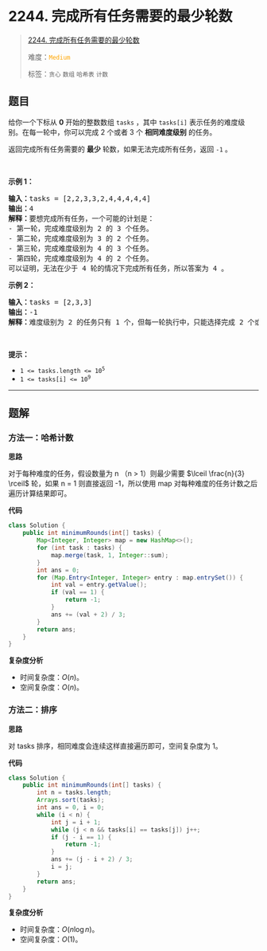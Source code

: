 # 2244. 完成所有任务需要的最少轮数

> [2244. 完成所有任务需要的最少轮数](https://leetcode.cn/problems/minimum-rounds-to-complete-all-tasks/)
>
> 难度：<font color=orange>`Medium`</font>
>
> 标签：`贪心` `数组` `哈希表` `计数`

## 题目

<p>给你一个下标从 <strong>0</strong> 开始的整数数组 <code>tasks</code> ，其中 <code>tasks[i]</code> 表示任务的难度级别。在每一轮中，你可以完成 2 个或者 3 个 <strong>相同难度级别</strong> 的任务。</p>

<p>返回完成所有任务需要的 <strong>最少</strong> 轮数，如果无法完成所有任务，返回<em> </em><code>-1</code><em> </em>。</p>

<p>&nbsp;</p>

<p><strong>示例 1：</strong></p>

<pre><strong>输入：</strong>tasks = [2,2,3,3,2,4,4,4,4,4]
<strong>输出：</strong>4
<strong>解释：</strong>要想完成所有任务，一个可能的计划是：
- 第一轮，完成难度级别为 2 的 3 个任务。 
- 第二轮，完成难度级别为 3 的 2 个任务。 
- 第三轮，完成难度级别为 4 的 3 个任务。 
- 第四轮，完成难度级别为 4 的 2 个任务。 
可以证明，无法在少于 4 轮的情况下完成所有任务，所以答案为 4 。
</pre>

<p><strong>示例 2：</strong></p>

<pre><strong>输入：</strong>tasks = [2,3,3]
<strong>输出：</strong>-1
<strong>解释：</strong>难度级别为 2 的任务只有 1 个，但每一轮执行中，只能选择完成 2 个或者 3 个相同难度级别的任务。因此，无法完成所有任务，答案为 -1 。
</pre>

<p>&nbsp;</p>

<p><strong>提示：</strong></p>

<ul>
	<li><code>1 &lt;= tasks.length &lt;= 10<sup>5</sup></code></li>
	<li><code>1 &lt;= tasks[i] &lt;= 10<sup>9</sup></code></li>
</ul>


--------------------

## 题解

### 方法一：哈希计数

**思路**

对于每种难度的任务，假设数量为 n （n > 1）则最少需要 $\lceil \frac{n}{3} \rceil$ 轮，如果 n = 1 则直接返回 -1，所以使用 map 对每种难度的任务计数之后遍历计算结果即可。

**代码**

```java
class Solution {
    public int minimumRounds(int[] tasks) {
        Map<Integer, Integer> map = new HashMap<>();
        for (int task : tasks) {
            map.merge(task, 1, Integer::sum);
        }
        int ans = 0;
        for (Map.Entry<Integer, Integer> entry : map.entrySet()) {
            int val = entry.getValue();
            if (val == 1) {
                return -1;
            }
            ans += (val + 2) / 3;
        }
        return ans;
    }
}
```

**复杂度分析**

- 时间复杂度：$O(n)$。
- 空间复杂度：$O(n)$。

### 方法二：排序

**思路**

对 tasks 排序，相同难度会连续这样直接遍历即可，空间复杂度为 1。

**代码**

```java
class Solution {
    public int minimumRounds(int[] tasks) {
        int n = tasks.length;
        Arrays.sort(tasks);
        int ans = 0, i = 0;
        while (i < n) {
            int j = i + 1;
            while (j < n && tasks[i] == tasks[j]) j++;
            if (j - i == 1) {
                return -1;
            }
            ans += (j - i + 2) / 3;
            i = j;
        }
        return ans;
    }
}
```

**复杂度分析**

- 时间复杂度：$O(n \log n)$。
- 空间复杂度：$O(1)$。

